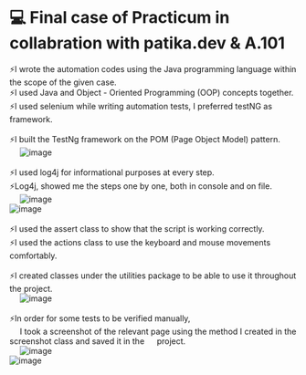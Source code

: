 # 💻 Final case of Practicum in collabration with patika.dev & A.101
⚡I wrote the automation codes using the Java programming language within the scope of the given case. <br>
⚡I used Java and Object - Oriented Programming (OOP) concepts together. <br>
⚡I used selenium while writing automation tests, I preferred testNG as framework. <br> <br>
⚡I built the TestNg framework on the POM (Page Object Model) pattern. <br>
&emsp; ![image](https://user-images.githubusercontent.com/111094536/199253172-a581a0e7-a53e-48e9-b51d-d46f7ff0e25a.png) <br> <br>
⚡I used log4j for informational purposes at every step. <br>
⚡Log4j, showed me the steps one by one, both in console and on file. <br>
&emsp; ![image](https://user-images.githubusercontent.com/111094536/199254315-8b2afb49-e309-4014-863c-bf48f35a590c.png) <br>
![image](https://user-images.githubusercontent.com/111094536/199254481-9e8d6592-52d1-4978-8f5a-1a0fd72ad210.png) <br> <br>
⚡I used the assert class to show that the script is working correctly. <br>
⚡I used the actions class to use the keyboard and mouse movements comfortably. <br> <br>
⚡I created classes under the utilities package to be able to use it throughout the project. <br>
&emsp; ![image](https://user-images.githubusercontent.com/111094536/199255082-2009b785-38f3-4d4a-9fe4-3a6a9418222b.png) <br> <br>
⚡In order for some tests to be verified manually, <br> 
&emsp; I took a screenshot of the relevant page using the method I created in the screenshot class and saved it in the &emsp; project. <br>
&emsp; ![image](https://user-images.githubusercontent.com/111094536/199256634-150f3b2b-2b68-4740-99f5-03e2729349a2.png) <br>
![image](https://user-images.githubusercontent.com/111094536/199256788-a8bfa65d-296f-4a00-839a-a614858814fe.png)
